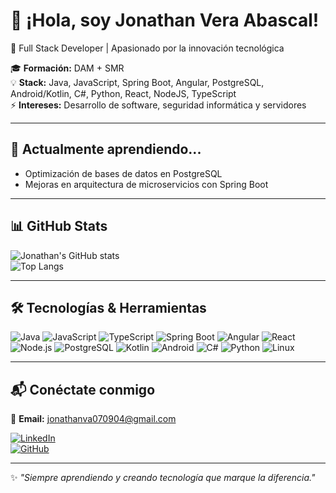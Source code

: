 # 👋 ¡Hola, soy Jonathan Vera Abascal!  
🚀 Full Stack Developer | Apasionado por la innovación tecnológica  

🎓 **Formación:** DAM + SMR  
💡 **Stack:** Java, JavaScript, Spring Boot, Angular, PostgreSQL, Android/Kotlin, C#, Python, React, NodeJS, TypeScript     
⚡ **Intereses:** Desarrollo de software, seguridad informática y servidores  

---

## 🌱 Actualmente aprendiendo...  
- Optimización de bases de datos en PostgreSQL  
- Mejoras en arquitectura de microservicios con Spring Boot  
 

---

## 📊 GitHub Stats  
![Jonathan's GitHub stats](https://github-readme-stats.vercel.app/api?username=nthjVera&show_icons=true&theme=radical)  
![Top Langs](https://github-readme-stats.vercel.app/api/top-langs/?username=nthjVera&layout=compact&theme=radical)  

---

## 🛠️ Tecnologías & Herramientas  
![Java](https://img.shields.io/badge/Java-ED8B00?style=for-the-badge&logo=java&logoColor=white)
![JavaScript](https://img.shields.io/badge/JavaScript-F7DF1E?style=for-the-badge&logo=javascript&logoColor=black)
![TypeScript](https://img.shields.io/badge/TypeScript-3178C6?style=for-the-badge&logo=typescript&logoColor=white)
![Spring Boot](https://img.shields.io/badge/Spring%20Boot-6DB33F?style=for-the-badge&logo=spring-boot&logoColor=white)
![Angular](https://img.shields.io/badge/Angular-DD0031?style=for-the-badge&logo=angular&logoColor=white)
![React](https://img.shields.io/badge/React-20232A?style=for-the-badge&logo=react&logoColor=61DAFB)
![Node.js](https://img.shields.io/badge/Node.js-43853D?style=for-the-badge&logo=node.js&logoColor=white)
![PostgreSQL](https://img.shields.io/badge/PostgreSQL-316192?style=for-the-badge&logo=postgresql&logoColor=white)
![Kotlin](https://img.shields.io/badge/Kotlin-0095D5?style=for-the-badge&logo=kotlin&logoColor=white)
![Android](https://img.shields.io/badge/Android-3DDC84?style=for-the-badge&logo=android&logoColor=white)
![C#](https://img.shields.io/badge/C%23-239120?style=for-the-badge&logo=c-sharp&logoColor=white)
![Python](https://img.shields.io/badge/Python-3776AB?style=for-the-badge&logo=python&logoColor=white)
![Linux](https://img.shields.io/badge/Linux-FCC624?style=for-the-badge&logo=linux&logoColor=black)

---

## 📬 Conéctate conmigo  
📧 **Email:** jonathanva070904@gmail.com  

[![LinkedIn](https://img.shields.io/badge/LinkedIn-0077B5?style=for-the-badge&logo=linkedin&logoColor=white)](https://www.linkedin.com/in/jonathanveraabascal/)  
[![GitHub](https://img.shields.io/badge/GitHub-181717?style=for-the-badge&logo=github&logoColor=white)](https://github.com/nthjVera)  

---

✨ _"Siempre aprendiendo y creando tecnología que marque la diferencia."_  
